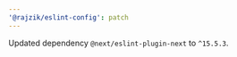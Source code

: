 ```yaml
---
'@rajzik/eslint-config': patch
---
```


Updated dependency `@next/eslint-plugin-next` to `^15.5.3`.
